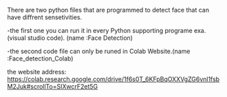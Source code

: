There are two python files that are programmed to detect face that can have diffrent sensetivities.


-the first one you can run it in every Python supporting programe exa.(visual studio code). (name :Face Detection)


-the second code file can only be runed in Colab Website.(name :Face_detection_Colab)

the website address: https://colab.research.google.com/drive/1f6s0T_6KFpBqOXXVgZG6vnl1fsbM2Juk#scrollTo=SIXwcrF2et5G
